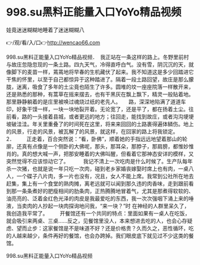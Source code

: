 # 998.su黑料正能量入口YoYo精品视频
娃竟迷迷糊糊地睡着了迷迷糊糊八

👉/观/看/入/口👉http://wencao66.com

998.su黑料正能量入口YoYo精品视频．　我正站在一条这样的路上。冬野里前村与故庄忽隐忽现的一条土路。四九天气，冷得直呼白气。没有雪，阴沉沉的天，就像脚下的麦苗一样，蔫蔫地将早春的生机藏伏了起来。我不知道这是多少回踏进它干焦的怀里，以至于自己都惊异于这种踏进了。隔着一段土路回望，故庄是那么朦胧，迷离，吸食了多年的土尘竟也陌生了许多。圆堆的坟一座座院落一样散开来，还是熟悉的那种，有蒿草在摇来摆去，也有干黑灰在飘上飘下，精灵一般贴着地。那里静静躺着的是庄里被唤过魂烧过纸的老先人。　　路，深深地陷满了道道车印，好象干馍一样，一块一块地裂开着。无论宽了，还是平了，都在扬着土尘。往前看，路的一头接着县城，或者更远的地方；往回走，能找到故庄，或者沟沟埂埂坡破洼洼。年关里重叠了的时间死在这里，将来来回回的土路裹得遍体鳞伤。地上的风景，行走的风景，被瓦解了的风景，就这样，在回家的路上将我锁定。　　2．
　　正走着，百合突然说：“看，卧佛”，顺着她的手指远远地望着那山的轮廓，还真有点像是一个侧卧的大佛呢，那头，那耳朵，那脖子，那肩膀，都惟妙惟肖的。真的想大喊一声，把那安睡着的大佛叫醒，但看着它那神态安详的模样，又突然觉得不应该惊动它了。　
　　我记不清上一次吃肉是什么时候了。生产队每年杀一次猪，也就是说一年只吃一次肉，碰到老乡家婚丧嫁娶时席上也有肉，一桌八人，一个碟子八片肉，多一片也没有，况且，女人不能上席。我常到公社所在地去赶集，集上有一个食堂的熟肉摊，离老远就可以闻到那久违的肉香味，走到跟前看到那一条条煮好的肥瘦相间的肋条肉，正热腾腾地冒着气，尤其是那煮得软软的、油亮亮的、泛着金红色光泽的肉皮是我最爱吃的东西，我一次次强咽下涌上来的唾液，当卖肉的人抄起一块肉探询地问我，“来一块？”时
	在神经的人群里呆久了，我创造我平常了。
　　开餐馆还有一个共同的特点：里面如果有一桌人在吃饭，就会吸引来两桌、三桌……反之，见餐馆里没人，本来想进去吃的人，也会心存疑虑、望而止步：这家餐馆是不是味道不好？还是价格贵？久而久之，恶性循环，吃的人越来越少，条件再好的餐馆，也会办跨掉。我们眼皮底下就见过不少这类的餐馆。

998.su黑料正能量入口YoYo精品视频
